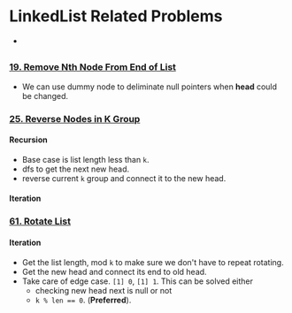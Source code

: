 # LinkedList Related Problems
*

## 
### [19. Remove Nth Node From End of List](https://github.com/weltond/DataStructure/blob/master/LeetCode/linkedlist/19-Remove-Nth-Node-From-End-of-List.md)
- We can use dummy node to deliminate null pointers when **head** could be changed.

### [25. Reverse Nodes in K Group](https://github.com/weltond/DataStructure/blob/master/LeetCode/linkedlist/25-Reverse-Nodes-in-K-Group.md)
#### Recursion
- Base case is list length less than `k`.
- dfs to get the next new head.
- reverse current `k` group and connect it to the new head.

#### Iteration

### [61. Rotate List](https://github.com/weltond/DataStructure/blob/master/LeetCode/linkedlist/Lc61RotateList.java) 
#### Iteration
- Get the list length, mod `k` to make sure we don't have to repeat rotating.
- Get the new head and connect its end to old head.
- Take care of edge case. `[1] 0`, `[1] 1`. This can be solved either
  - checking new head next is null or not
  - `k % len == 0`. (**Preferred**).
  
